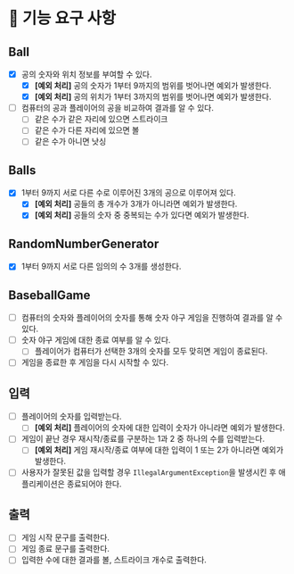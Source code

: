 # 🚀 기능 요구 사항

## Ball
- [x] 공의 숫자와 위치 정보를 부여할 수 있다.
  - [x] **[예외 처리]** 공의 숫자가 1부터 9까지의 범위를 벗어나면 예외가 발생한다.
  - [x] **[예외 처리]** 공의 위치가 1부터 3까지의 범위를 벗어나면 예외가 발생한다.
- [ ] 컴퓨터의 공과 플레이어의 공을 비교하여 결과를 알 수 있다.
  - [ ] 같은 수가 같은 자리에 있으면 스트라이크
  - [ ] 같은 수가 다른 자리에 있으면 볼
  - [ ] 같은 수가 아니면 낫싱

## Balls
- [x] 1부터 9까지 서로 다른 수로 이루어진 3개의 공으로 이루어져 있다.
  - [x] **[예외 처리]** 공들의 총 개수가 3개가 아니라면 예외가 발생한다.
  - [x] **[예외 처리]** 공들의 숫자 중 중복되는 수가 있다면 예외가 발생한다.

## RandomNumberGenerator
- [x] 1부터 9까지 서로 다른 임의의 수 3개를 생성한다.

## BaseballGame
- [ ] 컴퓨터의 숫자와 플레이어의 숫자를 통해 숫자 야구 게임을 진행하여 결과를 알 수 있다.
- [ ] 숫자 야구 게임에 대한 종료 여부를 알 수 있다.
  - [ ] 플레이어가 컴퓨터가 선택한 3개의 숫자를 모두 맞히면 게임이 종료된다.
- [ ] 게임을 종료한 후 게임을 다시 시작할 수 있다.

## 입력
- [ ] 플레이어의 숫자를 입력받는다.
  - [ ] **[예외 처리]** 플레이어의 숫자에 대한 입력이 숫자가 아니라면 예외가 발생한다.
- [ ] 게임이 끝난 경우 재시작/종료를 구분하는 1과 2 중 하나의 수를 입력받는다.
  - [ ] **[예외 처리]** 게임 재시작/종료 여부에 대한 입력이 1 또는 2가 아니라면 예외가 발생한다.
- [ ] 사용자가 잘못된 값을 입력할 경우 `IllegalArgumentException`을 발생시킨 후 애플리케이션은 종료되어야 한다.

## 출력
- [ ] 게임 시작 문구를 출력한다.
- [ ] 게임 종료 문구를 출력한다.
- [ ] 입력한 수에 대한 결과를 볼, 스트라이크 개수로 출력한다.